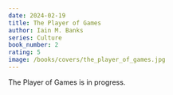 ```yaml
---
date: 2024-02-19
title: The Player of Games
author: Iain M. Banks
series: Culture
book_number: 2
rating: 5
image: /books/covers/the_player_of_games.jpg
---
```


<span class="book-title">The Player of Games</span> is in progress.

